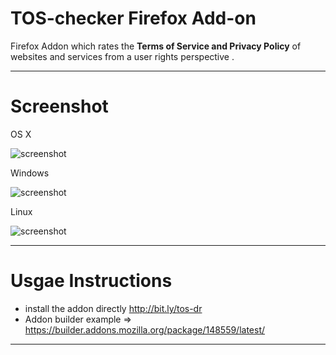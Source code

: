 TOS-checker Firefox Add-on
=======
Firefox Addon which rates the **Terms of Service and Privacy Policy** of websites and services from a user rights perspective .

-----------

Screenshot
=======
OS X

![screenshot](https://dl.dropbox.com/u/18317770/tos.png)


Windows

![screenshot](https://dl.dropbox.com/u/18317770/tos-win.png)


Linux

![screenshot](https://dl.dropbox.com/u/18317770/tos-linux.png)


-----------

Usgae Instructions
======

- install the addon directly http://bit.ly/tos-dr
- Addon builder example => https://builder.addons.mozilla.org/package/148559/latest/

-----------